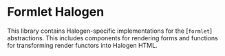 # Formlet Halogen

This library contains Halogen-specific implementations for the [`formlet`]
abstractions. This includes components for rendering forms and functions for
transforming render functors into Halogen HTML.

[formlet]: https://github.com/citizennet/purescript-formlet
